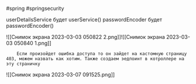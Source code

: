 
#spring 
#springsecurity 


userDetailsService будет userService()
passwordEncoder будет passwordEncoder()

![[Снимок экрана 2023-03-03 050822 2.png]]![[Снимок экрана 2023-03-03 050840 1.png]]


		Если произойдет ошибка доступа то он зайдет на кастомную страницу 403, можем назвать как хотим. Также создаем эедпоинт в котроллере на эту страничку
![[Снимок экрана 2023-03-07 091525.png]]